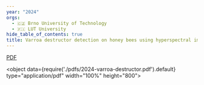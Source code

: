 ```yaml
---
year: "2024"
orgs:
  - 🇨🇿 Brno University of Technology
  - 🇫🇮 LUT University
hide_table_of_contents: true
title: Varroa destructor detection on honey bees using hyperspectral imagery
---
```


[PDF](pdfs/2024-varroa-destructor.pdf)

<object data={require('./pdfs/2024-varroa-destructor.pdf').default} type="application/pdf" width="100%" height="800"></object>
